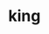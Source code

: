 <html>
  <head>
    <title>king</title>
    
  </head>
  <body>
    <h1>king</h1>
  </body>
</html>
